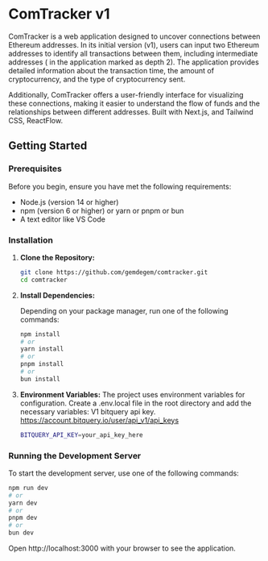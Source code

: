 # ComTracker v1

ComTracker is a web application designed to uncover connections between Ethereum addresses. In its initial version (v1), users can input two Ethereum addresses to identify all transactions between them, including intermediate addresses ( in the application marked as depth 2). The application provides detailed information about the transaction time, the amount of cryptocurrency, and the type of cryptocurrency sent.

Additionally, ComTracker offers a user-friendly interface for visualizing these connections, making it easier to understand the flow of funds and the relationships between different addresses. Built with Next.js, and Tailwind CSS, ReactFlow.

## Getting Started

### Prerequisites

Before you begin, ensure you have met the following requirements:

- Node.js (version 14 or higher)
- npm (version 6 or higher) or yarn or pnpm or bun
- A text editor like VS Code

### Installation

1. **Clone the Repository:**

   ```bash
   git clone https://github.com/gemdegem/comtracker.git
   cd comtracker
   ```

2. **Install Dependencies:**

   Depending on your package manager, run one of the following commands:

   ```bash
   npm install
   # or
   yarn install
   # or
   pnpm install
   # or
   bun install
   ```

3. **Environment Variables:**
   The project uses environment variables for configuration. Create a .env.local file in the root directory and add the necessary variables:
   V1 bitquery api key. https://account.bitquery.io/user/api_v1/api_keys

   ```bash
   BITQUERY_API_KEY=your_api_key_here
   ```

### Running the Development Server

To start the development server, use one of the following commands:

```bash
npm run dev
# or
yarn dev
# or
pnpm dev
# or
bun dev
```

Open http://localhost:3000 with your browser to see the application.
